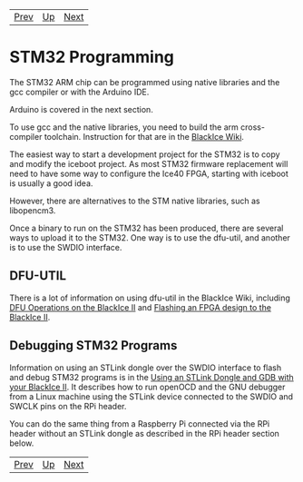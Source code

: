|                        |                        |                        |
|------------------------|------------------------|------------------------|
|[Prev](../Actuators/Actuators.html)|[Up](..) |[Next](../MakingPmods/MakingPmods.html)|

# STM32 Programming

The STM32 ARM chip can be programmed using native libraries and the gcc compiler or with the Arduino IDE.

Arduino is covered in the next section.

To use gcc and the native libraries, you need to build the arm cross-compiler toolchain. Instruction for that are in the [BlackIce Wiki][].

The easiest way to start a development project for the STM32 is to copy and modify the iceboot project. As most STM32 firmware replacement will need to have some way to configure the Ice40 FPGA, starting with iceboot is usually a good idea.

However, there are alternatives to the STM native libraries, such as libopencm3.

Once a binary to run on the STM32 has been produced, there are several ways to upload it to the STM32. One way is to use the dfu-util, and another is to use the SWDIO interface.

[BlackIce Wiki]:						https://github.com/mystorm-org/BlackIce-II/wiki/Compiling-STM32-firmware

## DFU-UTIL

There is a lot of information on using dfu-util in the BlackIce Wiki, including [DFU Operations on the BlackIce II][] and [Flashing an FPGA design to the BlackIce II][].

[DFU Operations on the BlackIce II]:	https://github.com/mystorm-org/BlackIce-II/wiki/DFU-operations-on-the-BlackIce-II
[Flashing an FPGA design to the BlackIce II]:	https://github.com/mystorm-org/BlackIce-II/wiki/Flashing-an-FPGA-Design-to-the-BlackIce-II

## Debugging STM32 Programs

Information on using an STLink dongle over the SWDIO interface to flash and debug STM32 programs is in the [Using an STLink Dongle and GDB with your BlackIce II][]. It describes how to run openOCD and the GNU debugger from a Linux machine using the STLink device connected to the SWDIO and SWCLK pins on the RPi header.

You can do the same thing from a Raspberry Pi connected via the RPi header without an STLink dongle as described in the RPi header section below.

[Using an STLink Dongle and GDB with your BlackIce II]:	https://github.com/mystorm-org/BlackIce-II/wiki/Using-an-STLink-Dongle-and-GDB-with-your-BlackIce-II

|                        |                        |                        |
|------------------------|------------------------|------------------------|
|[Prev](../Actuators/Actuators.html)|[Up](..) |[Next](../MakingPmods/MakingPmods.html)|
